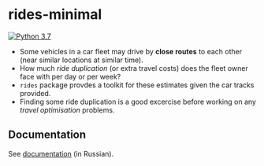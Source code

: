 # rides-minimal

[![Python 3.7](https://github.com/epogrebnyak/rides-minimal/workflows/Python%203.7/badge.svg)](https://github.com/epogrebnyak/rides-minimal/actions)

- Some vehicles in a car fleet may drive by **close routes** to each other (near similar locations at similar time).
- How much *ride duplication* (or extra travel costs) does the fleet owner face with per day or per week?
- `rides` package provdes a toolkit for these estimates given the car tracks provided.
- Finding some ride duplication is a good excercise before working on any *travel optimisation* problems.

## Documentation

See [documentation](https://epogrebnyak.github.io/rides-minimal) (in Russian).

